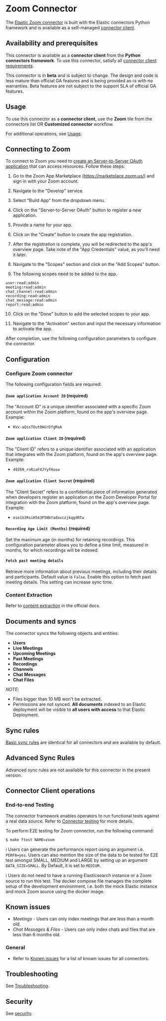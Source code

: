 # Zoom Connector

The [Elastic Zoom connector](../connectors/sources/zoom.py) is built with the Elastic connectors Python framework and is available as a self-managed [connector client](https://www.elastic.co/guide/en/enterprise-search/current/build-connector.html).

## Availability and prerequisites

This connector is available as a **connector client** from the **Python connectors framework**. To use this connector, satisfy all [connector client requirements](https://www.elastic.co/guide/en/enterprise-search/master/build-connector.html).

This connector is in **beta** and is subject to change. The design and code is less mature than official GA features and is being provided as-is with no warranties. Beta features are not subject to the support SLA of official GA features.

## Usage

To use this connector as a **connector client**, use the **Zoom** tile from the connectors list OR **Customized connector** workflow.

For additional operations, see [Usage](https://www.elastic.co/guide/en/enterprise-search/master/connectors-usage.html).

## Connecting to Zoom

To connect to Zoom you need to [create an Server-to-Server OAuth application](https://developers.zoom.us/docs/internal-apps/s2s-oauth/) that can access resources. Follow these steps:

1. Go to the Zoom App Marketplace (https://marketplace.zoom.us/) and sign in with your Zoom account.

2. Navigate to the "Develop" service.

3. Select "Build App" from the dropdown menu.	

4. Click on the "Server-to-Server OAuth" button to register a new application.

5. Provide a name for your app.

6. Click on the "Create" button to create the app registration.

7. After the registration is complete, you will be redirected to the app's overview page. Take note of the "App Credentials" value, as you'll need it later.

8. Navigate to the "Scopes" section and click on the "Add Scopes" button.

9. The following scopes need to be added to the app.

```shell
user:read:admin
meeting:read:admin
chat_channel:read:admin
recording:read:admin
chat_message:read:admin
report:read:admin
```

10. Click on the "Done" button to add the selected scopes to your app.

11. Navigate to the "Activation" section and input the necessary information to activate the app.

After completion, use the following configuration parameters to configure the connector.

## Configuration

### Configure Zoom connector

The following configuration fields are required:

#### `Zoom application Account ID`  (required)

The "Account ID" is a unique identifier associated with a specific Zoom account within the Zoom platform, found on the app's overview page. Example:

- `KVx-aQssTOutOAGrDfgMaA`

#### `Zoom application Client ID`  (required)

The "Client ID" refers to a unique identifier associated with an application that integrates with the Zoom platform, found on the app's overview page. Example:

- `49Z69_rnRiaF4JYyfHusw`

#### `Zoom application Client Secret`  (required)

The "Client Secret" refers to a confidential piece of information generated when developers register an application on the Zoom Developer Portal for integration with the Zoom platform, found on the app's overview page. Example:

- `eieiUJRsiH543P5NbYadavczjkqgdRTw`

#### `Recording Age Limit (Months)`  (required)

Set the maximum age (in months) for retaining recordings. This configuration parameter allows you to define a time limit, measured in months, for which recordings will be indexed.

#### `Fetch past meeting details`

Retrieve more information about previous meetings, including their details and participants. Default value is `False`. Enable this option to fetch past meeting details. This setting can increase sync time.

### Content Extraction

Refer to [content extraction](https://www.elastic.co/guide/en/enterprise-search/current/connectors-content-extraction.html) in the official docs.

## Documents and syncs

The connector syncs the following objects and entities:
- **Users**
- **Live Meetings**
- **Upcoming Meetings**
- **Past Meetings**
- **Recordings**
- **Channels**
- **Chat Messages**
- **Chat Files**

*NOTE*:
- Files bigger than 10 MB won't be extracted.
- Permissions are not synced. **All documents** indexed to an Elastic deployment will be visible to **all users with access** to that Elastic Deployment.

## Sync rules

[Basic sync rules](https://www.elastic.co/guide/en/enterprise-search/current/sync-rules.html#sync-rules-basic) are identical for all connectors and are available by default.

## Advanced Sync Rules

Advanced sync rules are not available for this connector in the present version.

## Connector Client operations

### End-to-end Testing

The connector framework enables operators to run functional tests against a real data source. Refer to [Connector testing](https://www.elastic.co/guide/en/enterprise-search/master/build-connector.html#build-connector-testing) for more details.

To perform E2E testing for Zoom connector, run the following command:

```shell
$ make ftest NAME=zoom
```

ℹ️ Users can generate the performance report using an argument i.e. `PERF8=yes`. Users can also mention the size of the data to be tested for E2E test amongst SMALL, MEDIUM and LARGE by setting up an argument `DATA_SIZE=SMALL`. By Default, it is set to `MEDIUM`.

ℹ️ Users do not need to have a running Elasticsearch instance or a Zoom source to run this test. The docker compose file manages the complete setup of the development environment, i.e. both the mock Elastic instance and mock Zoom source using the docker image.

## Known issues

- *Meetings* - Users can only index meetings that are less than a month old.
- *Chat Messages & Files* - Users can only index chats and files that are less than 6 months old.

### General 
- Refer to [Known issues](https://www.elastic.co/guide/en/enterprise-search/master/connectors-known-issues.html) for a list of known issues for all connectors.

## Troubleshooting

See [Troubleshooting](https://www.elastic.co/guide/en/enterprise-search/master/connectors-troubleshooting.html).

## Security

See [security](https://www.elastic.co/guide/en/enterprise-search/master/connectors-security.html).
